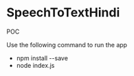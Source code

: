 # SpeechToTextHindi

POC

Use the following command to run the app
- npm install --save
- node index.js 